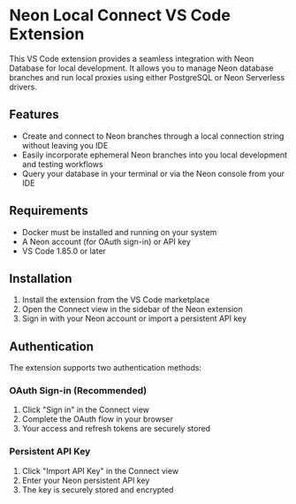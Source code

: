 # Neon Local Connect VS Code Extension

This VS Code extension provides a seamless integration with Neon Database for local development. It allows you to manage Neon database branches and run local proxies using either PostgreSQL or Neon Serverless drivers.

## Features

- Create and connect to Neon branches through a local connection string without leaving you IDE
- Easily incorporate ephemeral Neon branches into you local development and testing workflows
- Query your database in your terminal or via the Neon console from your IDE

## Requirements

- Docker must be installed and running on your system
- A Neon account (for OAuth sign-in) or API key
- VS Code 1.85.0 or later

## Installation

1. Install the extension from the VS Code marketplace
2. Open the Connect view in the sidebar of the Neon extension
3. Sign in with your Neon account or import a persistent API key

## Authentication

The extension supports two authentication methods:

### OAuth Sign-in (Recommended)
1. Click "Sign in" in the Connect view
2. Complete the OAuth flow in your browser
3. Your access and refresh tokens are securely stored

### Persistent API Key
1. Click "Import API Key" in the Connect view
2. Enter your Neon persistent API key
3. The key is securely stored and encrypted


